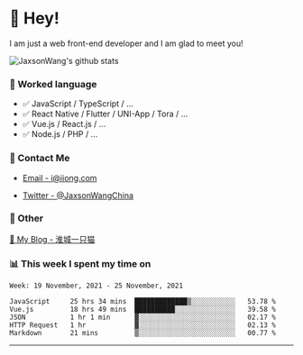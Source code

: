 # 👋 Hey!

I am just a web front-end developer and I am glad to meet you!

![JaxsonWang's github stats](https://github-readme-stats.vercel.app/api?username=JaxsonWang&&show_icons=true&&title_color=1abc9c&&icon_color=1abc9c)


### 📝 Worked language

- ✅ JavaScript / TypeScript / ...
- ✅ React Native / Flutter / UNI-App / Tora / ...
- ✅ Vue.js / React.js / ...
- ✅ Node.js / PHP / ...

### 📮 Contact Me

- [Email - i@iiong.com](mailto:i@iiong.com)

- [Twitter - @JaxsonWangChina](https://twitter.com/JaxsonWangChina)

### 🤪 Other

[📌 My Blog - 淮城一只猫](https://iiong.com)

### 📊 This week I spent my time on

<!--START_SECTION:waka-->
```text
Week: 19 November, 2021 - 25 November, 2021

JavaScript     25 hrs 34 mins  █████████████▒░░░░░░░░░░░   53.78 % 
Vue.js         18 hrs 49 mins  ██████████░░░░░░░░░░░░░░░   39.58 % 
JSON           1 hr 1 min      ▓░░░░░░░░░░░░░░░░░░░░░░░░   02.17 % 
HTTP Request   1 hr            ▓░░░░░░░░░░░░░░░░░░░░░░░░   02.13 % 
Markdown       21 mins         ▒░░░░░░░░░░░░░░░░░░░░░░░░   00.77 % 
```
<!--END_SECTION:waka-->

---
